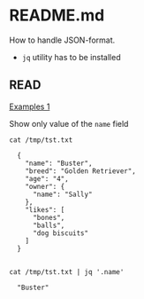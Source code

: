 # README.md

How to handle JSON-format.
  
  - `jq` utility has to be installed


## READ

[Examples 1](https://shapeshed.com/jq-json/)

Show only value of the `name` field

```
cat /tmp/tst.txt 

  {
    "name": "Buster",
    "breed": "Golden Retriever",
    "age": "4",
    "owner": {
      "name": "Sally"
    },
    "likes": [
      "bones",
      "balls",
      "dog biscuits"
    ]
  }


cat /tmp/tst.txt | jq '.name'

  "Buster"
```




















